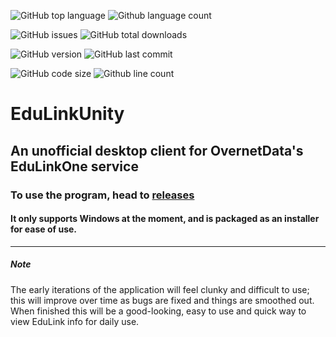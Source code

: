 ![GitHub top language](https://img.shields.io/github/languages/top/Malted-Wheaties/EduLinkUnity)
![Github language count](https://img.shields.io/github/languages/count/Malted-Wheaties/EduLinkUnity)

![GitHub issues](https://img.shields.io/github/issues/Malted-Wheaties/EduLinkUnity)
![GitHub total downloads](https://img.shields.io/github/downloads/Malted-Wheaties/EduLinkunity/total)

![GitHub version](https://img.shields.io/github/v/release/Malted-Wheaties/EduLinkUnity?include_prereleases)
![GitHub last commit](https://img.shields.io/github/last-commit/Malted-Wheaties/EduLinkUnity)

![GitHub code size](https://img.shields.io/github/languages/code-size/Malted-Wheaties/EduLinkUnity)
![Github line count](https://img.shields.io/tokei/lines/github/Malted-Wheaties/EduLinkUnity)

# EduLinkUnity
## An unofficial desktop client for OvernetData's EduLinkOne service


### To use the program, head to [releases](https://github.com/Malted-Wheaties/EduLinkUnity/releases)
#### It only supports Windows at the moment, and is packaged as an installer for ease of use.
--------
##### Note
The early iterations of the application will feel clunky and difficult to use; this will improve over time as bugs are fixed and things are smoothed out.
When finished this will be a good-looking, easy to use and quick way to view EduLink info for daily use.
